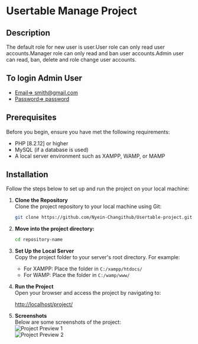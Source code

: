 # Usertable Manage Project


## Description
The default role for new user is user.User role can only read user accounts.Manager role can only read and ban user accounts.Admin user can read, ban, delete and role change user accounts.

## To login Admin User 
- [Email=> smith@gmail.com](#Email=>smith@gmail.com)
- [Password=> password](#Password=>password)

## Prerequisites
Before you begin, ensure you have met the following requirements:
- PHP [8.2.12] or higher
- MySQL (if a database is used)
- A local server environment such as XAMPP, WAMP, or MAMP

## Installation
Follow the steps below to set up and run the project on your local machine:

1. **Clone the Repository**  
   Clone the project repository to your local machine using Git:
   ```bash
   git clone https://github.com/Nyein-Changithub/Usertable-project.git


2. **Move into the project directory:**
   ```bash
   cd repository-name

3. **Set Up the Local Server**  
   Copy the project folder to your server's root directory. For example:
   - For XAMPP: Place the folder in `C:/xampp/htdocs/`
   - For WAMP: Place the folder in `C:/wamp/www/`

4. **Run the Project**  
   Open your browser and access the project by navigating to:
    
   [http://localhost/project/](http://http://localhost/project/)

6. **Screenshots**  
   Below are some screenshots of the project:  
   ![Project Preview 1](https://github.com/Nyein-Changithub/Usertable-project/blob/2190e92fede2aedb408e19519ff304d18571c05e/prj-pp.PNG)  
   ![Project Preview 2](https://github.com/Nyein-Changithub/Usertable-project/blob/16b77ee6085d8d1284509a009720d5a3003b6997/Prj-photo.PNG)


